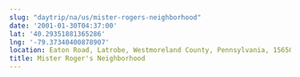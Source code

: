 ```yaml
---
slug: "daytrip/na/us/mister-rogers-neighborhood"
date: '2001-01-30T04:37:00'
lat: '40.29351881365286'
lng: '-79.37340400878907'
location: Eaton Road, Latrobe, Westmoreland County, Pennsylvania, 15650, United States
title: Mister Roger's Neighborhood
---
```



